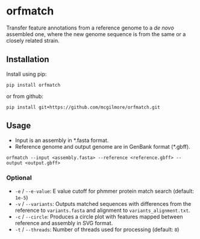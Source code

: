 # orfmatch

Transfer feature annotations from a reference genome to a *de novo* assembled one, where the new genome sequence is from the same or a closely related strain.

## Installation

Install using pip:

`pip install orfmatch`

or from github:

`pip install git+https://github.com/mcgilmore/orfmatch.git`

## Usage

- Input is an assembly in \*.fasta format.
- Reference genome and output genome are in GenBank format (\*.gbff).

`orfmatch --input <assembly.fasta> --reference <reference.gbff> --output <output.gbff>`

### Optional

- `-e` / `--e-value`: E value cutoff for phmmer protein match search (default: `1e-5`)
- `-v` / `--variants`: Outputs matched sequences with differences from the reference to `variants.fasta` and alignment to `variants_alignment.txt`.
- `-c` / `--circle`: Produces a circle plot with features mapped between reference and assembly in SVG format.
- `-t` / `--threads`: Number of threads used for processing (default: `8`)
